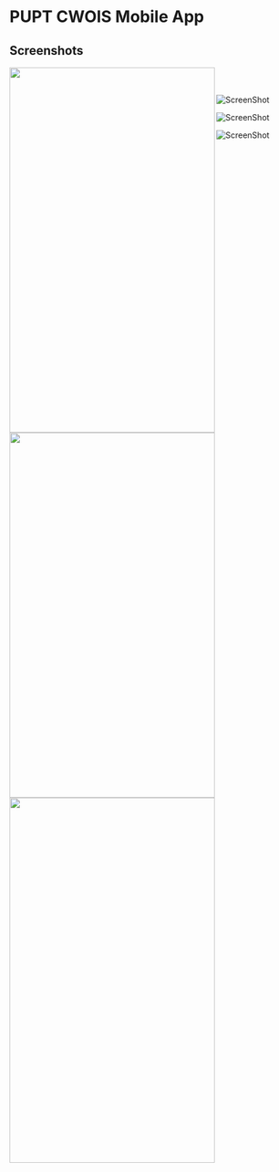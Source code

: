 # PUPT CWOIS Mobile App


## Screenshots
<a href="url"><img src="https://raw.githubusercontent.com/andreycruz16/PUPT-CWOIS-APP/master/screenshots/Screenshot_20170628_224112.png" align="left" height="640" width="360" ></a>

<a href="url"><img src="https://raw.githubusercontent.com/andreycruz16/PUPT-CWOIS-APP/master/screenshots/Screenshot_20170628_224149.png" align="left" height="640" width="360" ></a>

<br><br>

<a href="url"><img src="https://raw.githubusercontent.com/andreycruz16/PUPT-CWOIS-APP/master/screenshots/Screenshot_20170628_224223.png" align="left" height="640" width="360" ></a>


![ScreenShot](https://raw.githubusercontent.com/andreycruz16/PUPT-CWOIS-APP/master/screenshots/Screenshot_20170628_224112.png)

![ScreenShot](https://raw.githubusercontent.com/andreycruz16/PUPT-CWOIS-APP/master/screenshots/Screenshot_20170628_224149.png)

![ScreenShot](https://raw.githubusercontent.com/andreycruz16/PUPT-CWOIS-APP/master/screenshots/Screenshot_20170628_224223.png)





